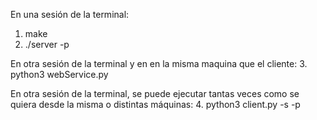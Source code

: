 En una sesión de la terminal:
1. make
2. ./server -p <puerto del servidor>

En otra sesión de la terminal y en en la misma maquina que el cliente:
3. python3 webService.py

En otra sesión de la terminal, se puede ejecutar tantas veces como se quiera desde la misma o distintas máquinas: 
4. python3 client.py -s <ip del servidor> -p <puerto del servidor>
